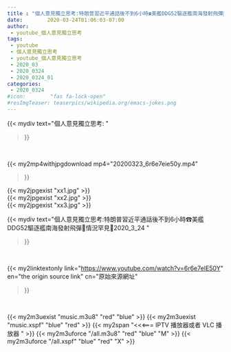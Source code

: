 ```yaml
---
title : "個人意見獨立思考:特朗普習近平通話後不到6小時☎美艦DDG52驅逐艦南海發射飛彈🚀情況罕見😬2020_3_24 "
date:        2020-03-24T01:06:03-07:00
author:
 - youtube_個人意見獨立思考
tags:
 - youtube
 - 個人意見獨立思考
 - youtube_個人意見獨立思考
 - 2020_03
 - 2020_0324
 - 2020_0324_01
categories:
 - 2020_0324
#icon:        "fas fa-lock-open"
#resImgTeaser: teaserpics/wikipedia.org/emacs-jokes.png
---
```


{{< mydiv text="個人意見獨立思考: "
>}}
<br>


{{< my2mp4withjpgdownload mp4="20200323_6r6e7eie50y.mp4"
>}}

{{< my2jpgexist "xx1.jpg" >}}<br>
{{< my2jpgexist "xx2.jpg" >}}<br>
{{< my2jpgexist "xx3.jpg" >}}<br>



{{< mydiv text="個人意見獨立思考:特朗普習近平通話後不到6小時☎美艦DDG52驅逐艦南海發射飛彈🚀情況罕見😬2020_3_24 "
>}}
<br>

{{< my2linktextonly link="https://www.youtube.com/watch?v=6r6e7eIE50Y"
en="the origin source link" cn="原始來源網址"
>}}


<br>

{{< my2m3uexist "music.m3u8" "red"  "blue" >}} {{< my2m3uexist "music.xspf" "blue" "red"  >}} {{< my2span "<<<=== IPTV 播放器或者 VLC 播放器 " >}} {{< my2m3uforce "/all.m3u8" "red"  "blue" "M" >}} {{< my2m3uforce "/all.xspf" "blue" "red"  "X" >}} 
